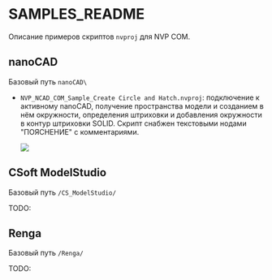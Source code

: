 # SAMPLES_README

Описание примеров скриптов `nvproj` для NVP COM.

## nanoCAD

Базовый путь `nanoCAD\`

* `NVP_NCAD_COM_Sample_Create Circle and Hatch.nvproj`: подключение к активному nanoCAD, получение пространства модели и созданием в нём окружности, определения штриховки и добавления окружности в контур штриховки SOLID. Скрипт снабжен текстовыми нодами "ПОЯСНЕНИЕ" с комментариями.
  
  ![](C:\Users\Georg\AppData\Roaming\marktext\images\2024-08-04-18-09-02-image.png) 

## CSoft ModelStudio

Базовый путь `/CS_ModelStudio/`

TODO:

## Renga

Базовый путь `/Renga/`

TODO:
